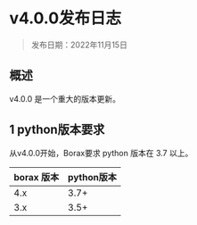 # v4.0.0发布日志

> 发布日期：2022年11月15日

## 概述

v4.0.0 是一个重大的版本更新。

## 1 python版本要求

从v4.0.0开始，Borax要求 python 版本在 3.7 以上。

| borax 版本 | python版本 |
| ------ | ------ |
| 4.x | 3.7+ |
| 3.x | 3.5+ |

